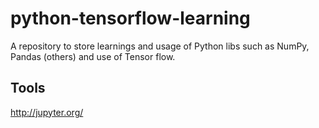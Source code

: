 # python-tensorflow-learning
A repository to store learnings and usage of Python libs such as NumPy, Pandas (others) and use of Tensor flow.

## Tools 
http://jupyter.org/
